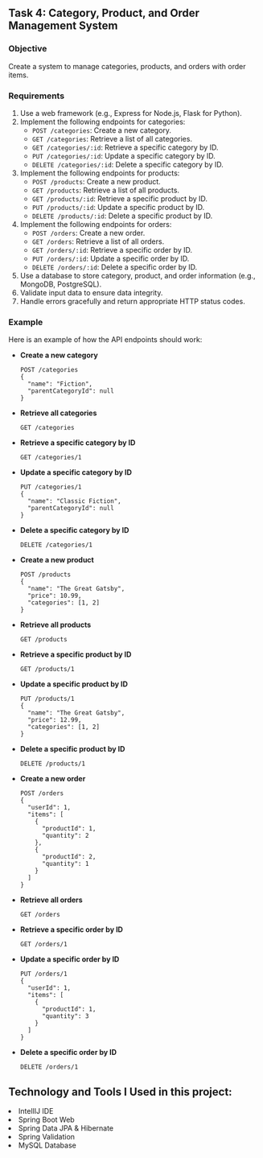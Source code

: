 ## Task 4: Category, Product, and Order Management System

### Objective
Create a system to manage categories, products, and orders with order items.

### Requirements
1. Use a web framework (e.g., Express for Node.js, Flask for Python).
2. Implement the following endpoints for categories:
   - `POST /categories`: Create a new category.
   - `GET /categories`: Retrieve a list of all categories.
   - `GET /categories/:id`: Retrieve a specific category by ID.
   - `PUT /categories/:id`: Update a specific category by ID.
   - `DELETE /categories/:id`: Delete a specific category by ID.
3. Implement the following endpoints for products:
   - `POST /products`: Create a new product.
   - `GET /products`: Retrieve a list of all products.
   - `GET /products/:id`: Retrieve a specific product by ID.
   - `PUT /products/:id`: Update a specific product by ID.
   - `DELETE /products/:id`: Delete a specific product by ID.
4. Implement the following endpoints for orders:
   - `POST /orders`: Create a new order.
   - `GET /orders`: Retrieve a list of all orders.
   - `GET /orders/:id`: Retrieve a specific order by ID.
   - `PUT /orders/:id`: Update a specific order by ID.
   - `DELETE /orders/:id`: Delete a specific order by ID.
5. Use a database to store category, product, and order information (e.g., MongoDB, PostgreSQL).
6. Validate input data to ensure data integrity.
7. Handle errors gracefully and return appropriate HTTP status codes.

### Example
Here is an example of how the API endpoints should work:

- **Create a new category**
  ```
  POST /categories
  {
    "name": "Fiction",
    "parentCategoryId": null
  }
  ```

- **Retrieve all categories**
  ```
  GET /categories
  ```

- **Retrieve a specific category by ID**
  ```
  GET /categories/1
  ```

- **Update a specific category by ID**
  ```
  PUT /categories/1
  {
    "name": "Classic Fiction",
    "parentCategoryId": null
  }
  ```

- **Delete a specific category by ID**
  ```
  DELETE /categories/1
  ```

- **Create a new product**
  ```
  POST /products
  {
    "name": "The Great Gatsby",
    "price": 10.99,
    "categories": [1, 2]
  }
  ```

- **Retrieve all products**
  ```
  GET /products
  ```

- **Retrieve a specific product by ID**
  ```
  GET /products/1
  ```

- **Update a specific product by ID**
  ```
  PUT /products/1
  {
    "name": "The Great Gatsby",
    "price": 12.99,
    "categories": [1, 2]
  }
  ```

- **Delete a specific product by ID**
  ```
  DELETE /products/1
  ```

- **Create a new order**
  ```
  POST /orders
  {
    "userId": 1,
    "items": [
      {
        "productId": 1,
        "quantity": 2
      },
      {
        "productId": 2,
        "quantity": 1
      }
    ]
  }
  ```

- **Retrieve all orders**
  ```
  GET /orders
  ```

- **Retrieve a specific order by ID**
  ```
  GET /orders/1
  ```

- **Update a specific order by ID**
  ```
  PUT /orders/1
  {
    "userId": 1,
    "items": [
      {
        "productId": 1,
        "quantity": 3
      }
    ]
  }
  ```

- **Delete a specific order by ID**
  ```
  DELETE /orders/1
  ```

## Technology and Tools I Used in this project:
<li> IntellIJ IDE </li>
<li> Spring Boot Web</li>
<li> Spring Data JPA & Hibernate</li>
<li> Spring Validation</li>
<li> MySQL Database </li>
